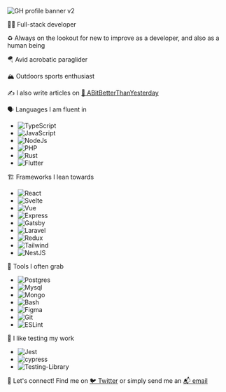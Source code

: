 ![GH profile banner v2](https://user-images.githubusercontent.com/17796338/163926172-e4303d34-e9f1-4826-8c46-c312c66c4b0d.png)

👨‍💻 Full-stack developer  

♻️ Always on the lookout for new to improve as a developer, and also as a human being  

🪂 Avid acrobatic paraglider  

🏔️ Outdoors sports enthusiast

✍️ I also write articles on [🔖 ABitBetterThanYesterday](https://abitbetterthanyester.day)

🗣️ Languages I am fluent in
- ![TypeScript](https://img.shields.io/badge/typescript-%23007ACC.svg?style=for-the-badge&logo=typescript&logoColor=white)
- ![JavaScript](https://img.shields.io/badge/JavaScript-F7DF1E?style=for-the-badge&logo=javascript&logoColor=black)
- ![NodeJs]( https://img.shields.io/badge/Node.js-43853D?style=for-the-badge&logo=node.js&logoColor=white)
- ![PHP](https://img.shields.io/badge/PHP-777BB4?style=for-the-badge&logo=php&logoColor=white)
- ![Rust](https://img.shields.io/badge/Rust-000000?style=for-the-badge&logo=rust&logoColor=white)
- ![Flutter](https://img.shields.io/badge/Flutter-02569B?style=for-the-badge&logo=flutter&logoColor=white)

🏗️ Frameworks I lean towards
- ![React](https://img.shields.io/badge/React-20232A?style=for-the-badge&logo=react&logoColor=61DAFB)
- ![Svelte](https://img.shields.io/badge/Svelte-4A4A55?style=for-the-badge&logo=svelte&logoColor=FF3E00)
- ![Vue](https://img.shields.io/badge/Vue.js-35495E?style=for-the-badge&logo=vue.js&logoColor=4FC08D)
- ![Express](https://img.shields.io/badge/Express.js-404D59?style=for-the-badge)
- ![Gatsby](https://img.shields.io/badge/Gatsby-663399?style=for-the-badge&logo=gatsby&logoColor=white)
- ![Laravel](https://img.shields.io/badge/Laravel-FF2D20?style=for-the-badge&logo=laravel&logoColor=white)
- ![Redux](https://img.shields.io/badge/Redux-593D88?style=for-the-badge&logo=redux&logoColor=white)
- ![Tailwind](https://img.shields.io/badge/Tailwind_CSS-38B2AC?style=for-the-badge&logo=tailwind-css&logoColor=white)
- ![NestJS](https://img.shields.io/badge/nestjs-%23E0234E.svg?style=for-the-badge&logo=nestjs&logoColor=white)

🧰  Tools I often grab
- ![Postgres](https://img.shields.io/badge/PostgreSQL-316192?style=for-the-badge&logo=postgresql&logoColor=white)
- ![Mysql](https://img.shields.io/badge/MySQL-00000F?style=for-the-badge&logo=mysql&logoColor=white)
- ![Mongo](https://img.shields.io/badge/MongoDB-4EA94B?style=for-the-badge&logo=mongodb&logoColor=white)
- ![Bash](https://img.shields.io/badge/Shell_Script-121011?style=for-the-badge&logo=gnu-bash&logoColor=white)
- ![Figma](https://img.shields.io/badge/figma-%23F24E1E.svg?style=for-the-badge&logo=figma&logoColor=white)
- ![Git](https://img.shields.io/badge/git-%23F05033.svg?style=for-the-badge&logo=git&logoColor=white)
- ![ESLint](https://img.shields.io/badge/ESLint-4B3263?style=for-the-badge&logo=eslint&logoColor=white)

🧪 I like testing my work
- ![Jest](https://img.shields.io/badge/-jest-%23C21325?style=for-the-badge&logo=jest&logoColor=white)
- ![cypress](https://img.shields.io/badge/-cypress-%23E5E5E5?style=for-the-badge&logo=cypress&logoColor=058a5e)
- ![Testing-Library](https://img.shields.io/badge/-TestingLibrary-%23E33332?style=for-the-badge&logo=testing-library&logoColor=white)

🧲 Let's connect!
Find me on [🐦 Twitter](https://twitter.com/aloysdev) or simply send me an [📬 email](mailto:aloysberger@gmail.com)
